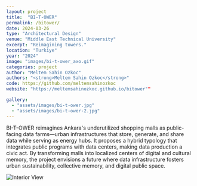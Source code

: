 ```yaml
---
layout: project
title:  "BI-T-OWER"
permalink: /bitower/
date: 2024-03-26
type: "Architectural Design"
venue: "Middle East Technical University"
excerpt: "Reimagining towers."
location: "Turkiye"
year: "2024"
image: "images/bi-t-ower_axo.gif"
categories: project
author: "Meltem Sahin Ozkoc"
authors: "<strong>Meltem Sahin Ozkoc</strong>"
code: https://github.com/meltemsahinozkoc
website: "https://meltemsahinozkoc.github.io/bitower""

gallery:
  - "assets/images/bi-t-ower.jpg"
  - "assets/images/bi-t-ower-2.jpg"
---
```

BI-T-OWER reimagines Ankara's underutilized shopping malls as public-facing data farms—urban infrastructures that store, generate, and share data while serving as energy hubs. It proposes a hybrid typology that integrates public programs with data centers, making data production a civic act. By transforming malls into localized centers of digital and cultural memory, the project envisions a future where data infrastructure fosters urban sustainability, collective memory, and digital public space.


![Interior View](/img/bi-t-ower_axo.gif)

